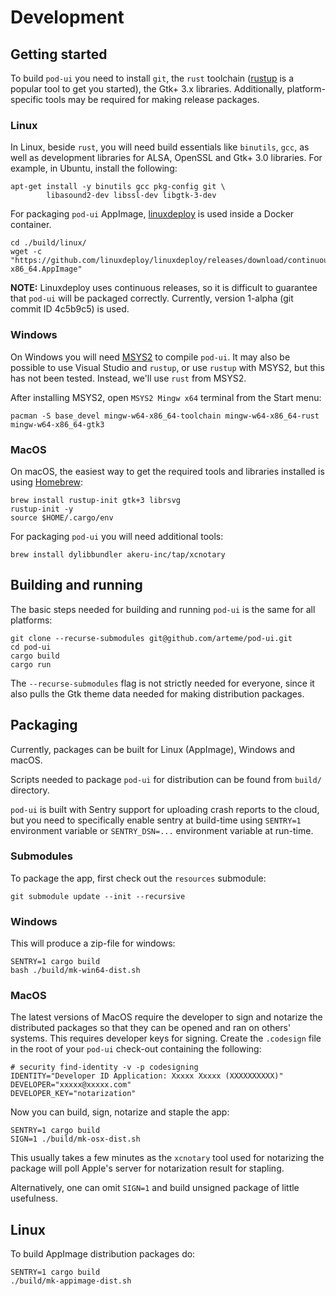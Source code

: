 # Development

## Getting started

To build `pod-ui` you need to install `git`, the `rust` toolchain 
([rustup](https://rustup.rs/) is a popular tool to get you started), the
Gtk+ 3.x libraries. Additionally, platform-specific tools may be
required for making release packages.

### Linux

In Linux, beside `rust`, you will need build essentials like `binutils`,
`gcc`, as well as development libraries for ALSA, OpenSSL and Gtk+ 3.0
libraries. For example, in Ubuntu, install the following:

```shell
apt-get install -y binutils gcc pkg-config git \
        libasound2-dev libssl-dev libgtk-3-dev
```

For packaging `pod-ui` AppImage, [linuxdeploy](https://github.com/linuxdeploy/linuxdeploy)
is used inside a Docker container.

```shell
cd ./build/linux/
wget -c "https://github.com/linuxdeploy/linuxdeploy/releases/download/continuous/linuxdeploy-x86_64.AppImage"
```

**NOTE:** Linuxdeploy uses continuous releases, so it is difficult to
guarantee that `pod-ui` will be packaged correctly. Currently, version
1-alpha (git commit ID 4c5b9c5) is used.

### Windows

On Windows you will need [MSYS2](https://www.msys2.org/wiki/MSYS2-installation/)
to compile `pod-ui`. It may also be possible to use Visual Studio and `rustup`,
or use `rustup` with MSYS2, but this has not been tested. Instead, we'll use
`rust` from MSYS2.

After installing MSYS2, open `MSYS2 Mingw x64` terminal from the Start menu:
```shell
pacman -S base_devel mingw-w64-x86_64-toolchain mingw-w64-x86_64-rust mingw-w64-x86_64-gtk3
```

### MacOS

On macOS, the easiest way to get the required tools and libraries installed
is using [Homebrew](https://brew.sh):

```shell
brew install rustup-init gtk+3 librsvg
rustup-init -y
source $HOME/.cargo/env
```

For packaging `pod-ui` you will need additional tools:
```shell
brew install dylibbundler akeru-inc/tap/xcnotary
```

## Building and running

The basic steps needed for building and running `pod-ui` is the same for
all platforms:

```shell
git clone --recurse-submodules git@github.com/arteme/pod-ui.git
cd pod-ui
cargo build
cargo run
```

The `--recurse-submodules` flag is not strictly needed for everyone,
since it also pulls the Gtk theme data needed for making distribution
packages.

## Packaging

Currently, packages can be built for Linux (AppImage), Windows and macOS.

Scripts needed to package `pod-ui` for distribution can be found
from `build/` directory.

`pod-ui` is built with Sentry support for uploading crash reports to
the cloud, but you need to specifically enable sentry at build-time
using `SENTRY=1` environment variable or `SENTRY_DSN=...` environment
variable at run-time.

### Submodules

To package the app, first check out the `resources` submodule:

```shell
git submodule update --init --recursive
```

### Windows

This will produce a zip-file for windows:

```shell
SENTRY=1 cargo build
bash ./build/mk-win64-dist.sh
```

### MacOS

The latest versions of MacOS require the developer to sign and notarize
the distributed packages so that they can be opened and ran on others'
systems. This requires developer keys for signing. Create the `.codesign`
file in the root of your `pod-ui` check-out containing the following: 

```shell
# security find-identity -v -p codesigning
IDENTITY="Developer ID Application: Xxxxx Xxxxx (XXXXXXXXXX)"
DEVELOPER="xxxxx@xxxxx.com"
DEVELOPER_KEY="notarization"
```

Now you can build, sign, notarize and staple the app:

```shell
SENTRY=1 cargo build
SIGN=1 ./build/mk-osx-dist.sh
```

This usually takes a few minutes as the `xcnotary` tool used for
notarizing the package will poll Apple's server for notarization
result for stapling.

Alternatively, one can omit `SIGN=1` and build unsigned package
of little usefulness.

## Linux

To build AppImage distribution packages do:

```shell
SENTRY=1 cargo build
./build/mk-appimage-dist.sh
```

